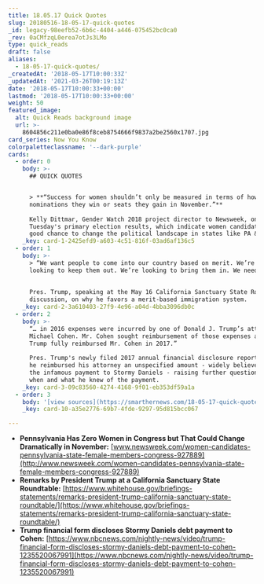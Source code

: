 ```yaml
---
title: 18.05.17 Quick Quotes
slug: 20180516-18-05-17-quick-quotes
_id: legacy-98eefb52-6b6c-4404-a446-075452bc0ca0
_rev: 0aCMfzqL0erea7otJs3LMo
type: quick_reads
draft: false
aliases:
  - 18-05-17-quick-quotes/
_createdAt: '2018-05-17T10:00:33Z'
_updatedAt: '2021-03-26T00:19:13Z'
date: '2018-05-17T10:00:33+00:00'
lastmod: '2018-05-17T10:00:33+00:00'
weight: 50
featured_image:
  alt: Quick Reads background image
  url: >-
    8604856c211e0ba0e86f8ceb8754666f9837a2be2560x1707.jpg
card_series: Now You Know
colorpaletteclassname: '--dark-purple'
cards:
  - order: 0
    body: >-
      ## QUICK QUOTES


      > **“Success for women shouldn’t only be measured in terms of how many
      nominations they win or seats they gain in November.”**  
        
      Kelly Dittmar, Gender Watch 2018 project director to Newsweek, on
      Tuesday's primary election results, which indicate women candidates have a
      good chance to change the political landscape in states like PA & ID.
    _key: card-1-2425efd9-a603-4c51-816f-03ad6af136c5
  - order: 1
    body: >-
      > “We want people to come into our country based on merit. We’re not
      looking to keep them out. We’re looking to bring them in. We need them.”  
        
        
      Pres. Trump, speaking at the May 16 California Sanctuary State Roundtable
      discussion, on why he favors a merit-based immigration system.
    _key: card-2-3a610403-27f9-4e96-a04d-4bba3096db0c
  - order: 2
    body: >-
      “… in 2016 expenses were incurred by one of Donald J. Trump’s attorneys,
      Michael Cohen. Mr. Cohen sought reimbursement of those expenses and Mr.
      Trump fully reimbursed Mr. Cohen in 2017.”  
        
      Pres. Trump's newly filed 2017 annual financial disclosure report revealed
      he reimbursed his attorney an unspecified amount - widely believed to be
      the infamous payment to Stormy Daniels - raising further questions about
      when and what he knew of the payment.
    _key: card-3-09c83560-4274-4168-9f01-eb353df59a1a
  - order: 3
    body: '[view sources](https://smarthernews.com/18-05-17-quick-quotes/)'
    _key: card-10-a35e2776-69b7-4fde-9297-95d815bcc067

---
```

* **Pennsylvania Has Zero Women in Congress but That Could Change Dramatically in November:** [www.newsweek.com/women-candidates-pennsylvania-state-female-members-congress-927889](http://www.newsweek.com/women-candidates-pennsylvania-state-female-members-congress-927889)
* **Remarks by President Trump at a California Sanctuary State Roundtable:** [https://www.whitehouse.gov/briefings-statements/remarks-president-trump-california-sanctuary-state-roundtable/](https://www.whitehouse.gov/briefings-statements/remarks-president-trump-california-sanctuary-state-roundtable/)
* **Trump financial form discloses Stormy Daniels debt payment to Cohen:** [https://www.nbcnews.com/nightly-news/video/trump-financial-form-discloses-stormy-daniels-debt-payment-to-cohen-1235520067991](https://www.nbcnews.com/nightly-news/video/trump-financial-form-discloses-stormy-daniels-debt-payment-to-cohen-1235520067991)